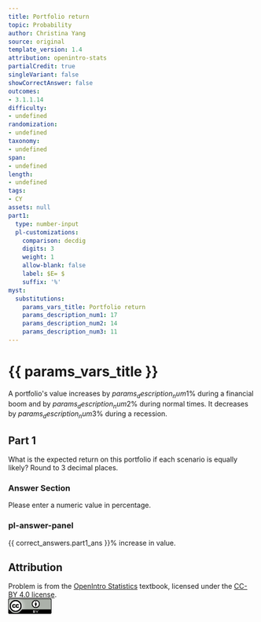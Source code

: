 ```yaml
---
title: Portfolio return
topic: Probability
author: Christina Yang
source: original
template_version: 1.4
attribution: openintro-stats
partialCredit: true
singleVariant: false
showCorrectAnswer: false
outcomes:
- 3.1.1.14
difficulty:
- undefined
randomization:
- undefined
taxonomy:
- undefined
span:
- undefined
length:
- undefined
tags:
- CY
assets: null
part1:
  type: number-input
  pl-customizations:
    comparison: decdig
    digits: 3
    weight: 1
    allow-blank: false
    label: $E= $
    suffix: '%'
myst:
  substitutions:
    params_vars_title: Portfolio return
    params_description_num1: 17
    params_description_num2: 14
    params_description_num3: 11
---
```

# {{ params_vars_title }}
A portfolio's value increases by ${{ params_description_num1 }}$% during a financial boom and by ${{ params_description_num2 }}$% during normal times. It decreases by ${{ params_description_num3 }}$% during a recession.

## Part 1

What is the expected return on this portfolio if each scenario is equally likely? Round to 3 decimal places.

### Answer Section

Please enter a numeric value in percentage.

### pl-answer-panel

{{ correct_answers.part1_ans }}% increase in value.

## Attribution

Problem is from the [OpenIntro Statistics](https://openintro.org/book/os/) textbook, licensed under the [CC-BY 4.0 license](https://creativecommons.org/licenses/by/4.0/).<br>![Image representing the Creative Commons 4.0 BY license.](https://raw.githubusercontent.com/firasm/bits/master/by.png)